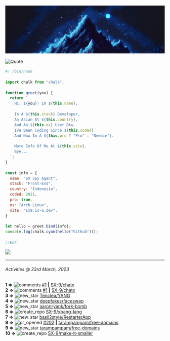 ![Hello World!](banner.png)

<picture>
  <source media="(prefers-color-scheme: dark)" srcset="https://readme-typing-svg.herokuapp.com?font=Fira+Code&pause=1000&color=90D1F7&center=true&repeat=false&width=435&lines=%22Programming+Is+Painful+And+Fun%22">
  <source media="(prefers-color-scheme: light)" srcset="https://readme-typing-svg.herokuapp.com?font=Fira+Code&pause=1000&color=000000&center=true&repeat=false&width=435&lines=F*ck+You+Light+Mode+User;%22Programming+Is+Painful+And+Fun%22">
  <img alt="Quote" src="">
</picture>

```js
#! /bin/node

import chalk from "chalk";

function greet(you) {
  return `
    Hi, ${you}! Im ${this.name},

    Im A ${this.stack} Developer,
    An Asian At ${this.country},
    And An ${this.os} User Btw.
    Ive Been Coding Since ${this.coded}
    And Now Im A ${this.pro ? "Pro" : "Newbie"}.

    More Info Of Me At ${this.site}.
    Bye...
  `;
}

const info = {
  name: "SX Spy Agent",
  stack: "Front-End",
  country: "Indonesia",
  coded: 2021,
  pro: true,
  os: "Arch Linux",
  site: "sx9.is-a.dev",
}

let hello = greet.bind(info);
console.log(chalk.cyan(hello("Github")));

//EOF
```

![](https://skillicons.dev/icons?i=vite,vue,firebase,linux,nodejs,vscode&perline=6&theme=light)

---

<!--RECENT_ACTIVITY:last_update-->
###### Activities @ 23rd March, 2023
<!--RECENT_ACTIVITY:last_update_end-->

<!--RECENT_ACTIVITY:start-->
**1 =>** ![comments](https://cdn.jsdelivr.net/gh/Readme-Workflows/Readme-Icons@main/icons/octicons/Comment.svg) [#1](https://github.com/SX-9/chatx/issues/1#issuecomment-1477972460) **|** [SX-9/chatx](https://github.com/SX-9/chatx)<br>
**2 =>** ![comments](https://cdn.jsdelivr.net/gh/Readme-Workflows/Readme-Icons@main/icons/octicons/Comment.svg) [#1](https://github.com/SX-9/chatx/issues/1#issuecomment-1477970742) **|** [SX-9/chatx](https://github.com/SX-9/chatx)<br>
**3 =>** ![new_star](https://cdn.jsdelivr.net/gh/Readme-Workflows/Readme-Icons@main/icons/octicons/StarredRepositoryYellow.svg) [Tenclea/YANG](https://github.com/Tenclea/YANG)<br>
**4 =>** ![new_star](https://cdn.jsdelivr.net/gh/Readme-Workflows/Readme-Icons@main/icons/octicons/StarredRepositoryYellow.svg) [deepfakes/faceswap](https://github.com/deepfakes/faceswap)<br>
**5 =>** ![new_star](https://cdn.jsdelivr.net/gh/Readme-Workflows/Readme-Icons@main/icons/octicons/StarredRepositoryYellow.svg) [aaronryank/fork-bomb](https://github.com/aaronryank/fork-bomb)<br>
**6 =>** ![create_repo](https://cdn.jsdelivr.net/gh/Readme-Workflows/Readme-Icons@main/icons/octicons/Repository.svg) [SX-9/xbang-lang](https://github.com/SX-9/xbang-lang)<br>
**7 =>** ![new_star](https://cdn.jsdelivr.net/gh/Readme-Workflows/Readme-Icons@main/icons/octicons/StarredRepositoryYellow.svg) [basil2style/RestarterApp](https://github.com/basil2style/RestarterApp)<br>
**8 =>** ![pr_opened](https://cdn.jsdelivr.net/gh/Readme-Workflows/Readme-Icons@main/icons/octicons/PullRequestOpened.svg) [#202](https://github.com/tarampampam/free-domains/pull/202) **|** [tarampampam/free-domains](https://github.com/tarampampam/free-domains)<br>
**9 =>** ![new_star](https://cdn.jsdelivr.net/gh/Readme-Workflows/Readme-Icons@main/icons/octicons/StarredRepositoryYellow.svg) [tarampampam/free-domains](https://github.com/tarampampam/free-domains)<br>
**10 =>** ![create_repo](https://cdn.jsdelivr.net/gh/Readme-Workflows/Readme-Icons@main/icons/octicons/Repository.svg) [SX-9/make-it-smaller](https://github.com/SX-9/make-it-smaller)<br>
<!--RECENT_ACTIVITY:end-->
